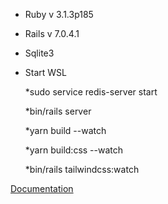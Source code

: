 
* Ruby v 3.1.3p185
* Rails v 7.0.4.1
* Sqlite3 
* Start WSL

  *sudo service redis-server start
  
  *bin/rails server
  
  *yarn build --watch
  
  *yarn build:css --watch

  *bin/rails tailwindcss:watch

[Documentation](Diploma_documentation.pdf)
